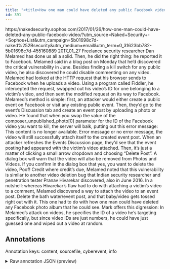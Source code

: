 ```yaml
---
title: "<title>How one man could have deleted any public Facebook video – Naked Security</title>"
id: 391
---
```


<title>How one man could have deleted any public Facebook video – Naked Security</title>
<source> https://nakedsecurity.sophos.com/2017/01/26/how-one-man-could-have-deleted-any-public-facebook-video/?utm_source=Naked+Security+-+Sophos+List&utm_campaign=5b01698c7d-naked%252Bsecurity&utm_medium=email&utm_term=0_31623bb782-5b01698c7d-455160889 </source>
<date> 2017_01_27 </date>
<text>
Freelance security researcher Dan Melamed has done us all a solid.
Then, he did the right thing: he reported it to Facebook.
Melamed said in a blog post on Monday that he’d discovered the critical vulnerability in June.
Besides finding a kill switch for any public video, he also discovered he could disable commenting on any video.
Melamed had looked at the HTTP request that his browser sends to Facebook when he uploads a video.
Using a program called Fiddler, he intercepted the request, swapped out his video’s ID for one belonging to a victim’s video, and then sent the modified request on its way to Facebook.
Melamed’s method is simple: first, an attacker would either create a public event on Facebook or visit any existing public event.
Then, they’d go to the event’s Discussion tab and create an event post by uploading a photo or video.
He found that when you swap the value of the composer_unpublished_photo[0] parameter for the ID of the Facebook video you want to kill, the server will balk, putting out this error message:
This content is no longer available.
Error message or no error message, the video will still successfully attach itself to the created event post.
When an attacker refreshes the Events Discussion page, they’d see that the event posting had appeared with the victim’s video attached.
Then, it’s just a matter of clicking a small arrow dropdown and choosing “Delete Post”.
A dialog box will warn that the video will also be removed from Photos and Videos.
If you confirm in the dialog box that yes, you want to delete the video, Poof!
Credit where credit’s due, Melamed noted that this vulnerability is similar to another video deletion bug that Indian security researcher and penetration tester Pranav Hivarekar discovered, also in June 2016.
In a nutshell: whereas Hivarekar’s flaw had to do with attaching a victim’s video to a comment, Melamed discovered a way to attach the video to an event post.
Delete the bath water/event post, and that baby/video gets tossed right out with it.
This one had to do with how one man could have deleted any Facebook photo album that he could see.
Mark offers this digression: In Melamed’s attack on videos, he specifies the ID of a video he’s targeting specifically, but since video IDs are just numbers, he could have just guessed one and wiped out a video at random.
</text>



## Annotations

Annotation keys: content, sourcefile, cyberevent, info

<details>
<summary>Raw annotation JSON (preview)</summary>

```json
{
  "content": "Freelance security researcher Dan Melamed has done us all a solid. Then, he did the right thing: he reported it to Facebook. Melamed said in a blog post on Monday that he\u2019d discovered the critical vulnerability in June. Besides finding a kill switch for any public video, he also discovered he could disable commenting on any video. Melamed had looked at the HTTP request that his browser sends to Facebook when he uploads a video. Using a program called Fiddler, he intercepted the request, swapped out his video\u2019s ID for one belonging to a victim\u2019s video, and then sent the modified request on its way to Facebook. Melamed\u2019s method is simple: first, an attacker would either create a public event on Facebook or visit any existing public event. Then, they\u2019d go to the event\u2019s Discussion tab and create an event post by uploading a photo or video. He found that when you swap the value of the composer_unpublished_photo[0] parameter for the ID of the Facebook video you want to kill, the server will balk, putting out this error message: This content is no longer available. Error message or no error message, the video will still successfully attach itself to the created event post. When an attacker refreshes the Events Discussion page, they\u2019d see that the event posting had appeared with the victim\u2019s video attached. Then, it\u2019s just a matter of clicking a small arrow dropdown and choosing \u201cDelete Post\u201d. A dialog box will warn that the video will also be removed from Photos and Videos. If you confirm in the dialog box that yes, you want to delete the video, Poof! Credit where credit\u2019s due, Melamed noted that this vulnerability is similar to another video deletion bug that Indian security researcher and penetration tester Pranav Hivarekar discovered, also in June 2016. In a nutshell: whereas Hivarekar\u2019s flaw had to do with attaching a victim\u2019s video to a comment, Melamed discovered a way to attach the video to an event post. Delete the bath water/event post, and that baby/video gets tossed right out with it. This one had to do with how one man could have deleted any Facebook photo album that he could see. Mark offers this digression: In Melamed\u2019s attack on videos, he specifies the ID of a video he\u2019s targeting specifically, but since video IDs are just numbers, he could have just guessed one and wiped out a video at random.",
  "sourcefile": "391.txt",
  "cyberevent": {
    "hopper": [
      {
        "index": 0,
        "relation": "Same",
        "events": [
          {
            "index": "E4",
            "type": "Vulnerability-related",
            "realis": "Actual",
            "nugget": {
              "startOffset": 1607,
              "index": "T14",
              "endOffset": 1612,
              "text": "noted"
            },
            "argument": [
              {
                "index": "T15",
                "text": "this vulnerability",
                "endOffset": 1636,
                "role": {
                  "type": "Vulnerability"
                },
                "startOffset": 1618,
                "type": "Vulnerability"
              },
              {
                "index": "T16",
                "external_reference": {
                  "wikidataid": "Q67215308"
                },
                "endOffset": 1606,
                "role": {
                  "type": "Discoverer"
                },
                "text": "Melamed",
                "startOffset": 1599,
                "type": "Person"
              }
            ],
            "subtype": "DiscoverVulnerability"
          },
          {
            "index": "E5",
            "type": "Vulnerability-related",
            "realis": "Actual",
            "nugget": {
              "startOffset": 1750,
              "index": "T17",
              "endOffset": 1760,
              "text": "discovered"
            },
            "argument": [
              {
    
```
</details>
